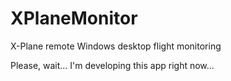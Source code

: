 # XPlaneMonitor
X-Plane remote Windows desktop flight monitoring

Please, wait... I'm developing this app right now...
